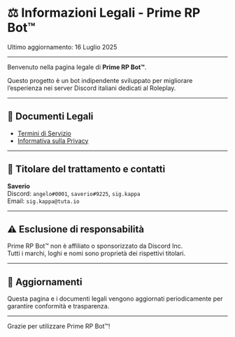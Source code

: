 # ⚖️ Informazioni Legali - Prime RP Bot™

Ultimo aggiornamento: 16 Luglio 2025

---

Benvenuto nella pagina legale di **Prime RP Bot™**.

Questo progetto è un bot indipendente sviluppato per migliorare l’esperienza nei server Discord italiani dedicati al Roleplay.

---

## 📜 Documenti Legali

- [Termini di Servizio](tos.md)  
- [Informativa sulla Privacy](privacy.md)

---

## 👤 Titolare del trattamento e contatti

**Saverio**  
Discord: `angelo#0001`, `saverio#9225`, `sig.kappa`  
Email: `sig.kappa@tuta.io`

---

## ⚠️ Esclusione di responsabilità

Prime RP Bot™ non è affiliato o sponsorizzato da Discord Inc.  
Tutti i marchi, loghi e nomi sono proprietà dei rispettivi titolari.

---

## 📅 Aggiornamenti

Questa pagina e i documenti legali vengono aggiornati periodicamente per garantire conformità e trasparenza.

---

Grazie per utilizzare Prime RP Bot™!
